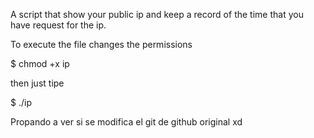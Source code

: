 A script that show your public ip and keep a record of the time that you have request for the ip.

To execute the file changes the permissions

$	chmod +x ip

then just tipe

$ ./ip

Propando a ver si se modifica el git de github original xd
